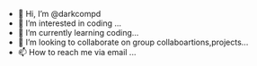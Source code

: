 - 👋 Hi, I’m @darkcompd
- 👀 I’m interested in coding ...
- 🌱 I’m currently learning coding...
- 💞️ I’m looking to collaborate on group collaboartions,projects...
- 📫 How to reach me via email ...

<!---
darkcompd/darkcompd is a ✨ special ✨ repository because its `README.md` (this file) appears on your GitHub profile.
You can click the Preview link to take a look at your changes.
--->
